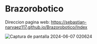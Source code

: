 # Brazorobotico
Direccion pagina web:
https://sebastian-narvaez117.github.io/Brazorobotico/Index 

![Captura de pantalla 2024-06-07 020624](https://github.com/Sebastian-Narvaez117/Brazorobotico/assets/166523461/60f0417d-bb77-441d-93a7-ee3741fee165)
